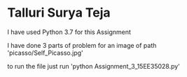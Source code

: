 # Talluri Surya Teja
I have used Python 3.7 for this Assignment

I have done 3 parts of problem for an image of path 'picasso/Self_Picasso.jpg'

to run the file just run 'python Assignment_3_15EE35028.py'